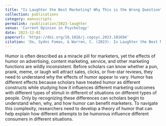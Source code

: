 ```yaml
---
title: "Is Laughter the Best Marketing? Why This is the Wrong Question"
collection: publications
category: manuscripts
permalink: /publication/2023-laughter
venue: 'Current Opinion in Psychology'
date: 2023-12-01
paperurl: 'https://doi.org/10.1016/j.copsyc.2023.101694'
citation: 'Do, Sydni Fomas, & Warren, C. (2023). Is Laughter the Best Marketing? Why This is the Wrong Question. Current Opinion in Psychology, 54, 101694. https://doi.org/10.1016/j.copsyc.2023.101694'
---
```


Humor is often described as a miracle pill for marketers, yet the effects of humor on advertising, content marketing, service, and other marketing functions are wildly inconsistent. Before scholars can know whether a pun, prank, meme, or laugh will attract sales, clicks, or five-star reviews, they need to understand why the effects of humor appear to vary. Humor has different effects because scholars have treated humor as different constructs while studying how it influences different marketing outcomes with different types of stimuli in different of situations on different types of people. Only by recognizing these differences can scholars begin to understand when, why, and how humor can benefit marketers. To navigate this complexity, researchers need to develop a theory of humor that can help explain how different attempts to be humorous influence different consumers in different situations.
